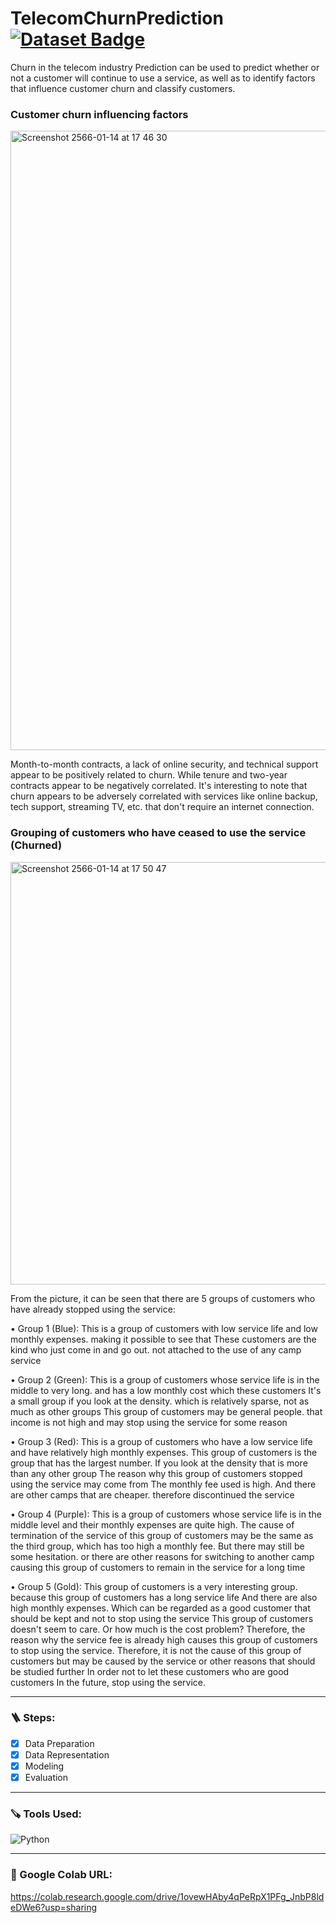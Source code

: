 # TelecomChurnPrediction <a href="https://www.kaggle.com/code/bandiatindra/telecom-churn-prediction/data"><img src="https://img.shields.io/badge/click-for%20dataset-blue" alt="Dataset Badge"></a>

Churn in the telecom industry Prediction can be used to predict whether or not a customer will continue to use a service, as well as to identify factors that influence customer churn and classify customers.

### Customer churn influencing factors

<img width="991" alt="Screenshot 2566-01-14 at 17 46 30" src="https://user-images.githubusercontent.com/99606444/212468254-62f31897-b2ee-4564-9b79-e2cec9c0ca54.png">

Month-to-month contracts, a lack of online security, and technical support appear to be positively related to churn. While tenure and two-year contracts appear to be negatively correlated.
It's interesting to note that churn appears to be adversely correlated with services like online backup, tech support, streaming TV, etc. that don't require an internet connection. 

### Grouping of customers who have ceased to use the service (Churned)

<img width="676" alt="Screenshot 2566-01-14 at 17 50 47" src="https://user-images.githubusercontent.com/99606444/212468410-6df8f794-5ed0-40ed-8eec-b3e2dc989237.png">

From the picture, it can be seen that there are 5 groups of customers who have already stopped using the service:

• Group 1 (Blue): This is a group of customers with low service life and low monthly expenses. making it possible to see that These customers are the kind who just come in and go out. not attached to the use of any camp service

• Group 2 (Green): This is a group of customers whose service life is in the middle to very long. and has a low monthly cost which these customers It's a small group if you look at the density. which is relatively sparse, not as much as other groups This group of customers may be general people. that income is not high and may stop using the service for some reason

• Group 3 (Red): This is a group of customers who have a low service life and have relatively high monthly expenses. This group of customers is the group that has the largest number. If you look at the density that is more than any other group The reason why this group of customers stopped using the service may come from The monthly fee used is high. And there are other camps that are cheaper. therefore discontinued the service

• Group 4 (Purple): This is a group of customers whose service life is in the middle level and their monthly expenses are quite high. The cause of termination of the service of this group of customers may be the same as the third group, which has too high a monthly fee. But there may still be some hesitation. or there are other reasons for switching to another camp causing this group of customers to remain in the service for a long time

• Group 5 (Gold): This group of customers is a very interesting group. because this group of customers has a long service life And there are also high monthly expenses. Which can be regarded as a good customer that should be kept and not to stop using the service This group of customers doesn't seem to care. Or how much is the cost problem? Therefore, the reason why the service fee is already high causes this group of customers to stop using the service. Therefore, it is not the cause of this group of customers but may be caused by the service or other reasons that should be studied further In order not to let these customers who are good customers In the future, stop using the service.

---

### 🪜 Steps:
- [x] Data Preparation
- [x] Data Representation
- [x] Modeling
- [x] Evaluation

---

### 🪚 Tools Used:
![Python](https://img.shields.io/badge/python-%2320232a.svg?style=for-the-badge&logo=python&logoColor=%2361DAFB)
  
---

### 🔗 Google Colab URL: 
<a href = "https://colab.research.google.com/drive/1ovewHAby4qPeRpX1PFg_JnbP8ldeDWe6?usp=sharing">https://colab.research.google.com/drive/1ovewHAby4qPeRpX1PFg_JnbP8ldeDWe6?usp=sharing</a>
